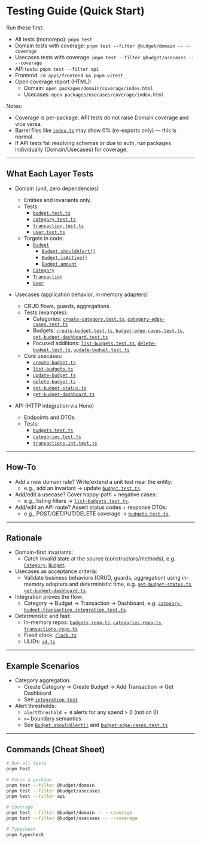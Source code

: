 # Testing Guide (Quick Start)

Run these first:

- All tests (monorepo): `pnpm test`
- Domain tests with coverage: `pnpm test --filter @budget/domain -- --coverage`
- Usecases tests with coverage: `pnpm test --filter @budget/usecases -- --coverage`
- API tests: `pnpm test --filter api`
- Frontend: `cd apps/frontend && pnpm vitest`
- Open coverage report (HTML):
  - Domain: `open packages/domain/coverage/index.html`
  - Usecases: `open packages/usecases/coverage/index.html`

Notes:

- Coverage is per-package. API tests do not raise Domain coverage and vice versa.
- Barrel files like [`index.ts`](budgetwise/packages/usecases/src/index.ts:1) may show 0% (re-exports only) — this is normal.
- If API tests fail resolving schemas or due to auth, run packages individually (Domain/Usecases) for coverage.

---

## What Each Layer Tests

- Domain (unit, zero dependencies)
  - Entities and invariants only.
  - Tests:
    - [`budget.test.ts`](budgetwise/packages/domain/src/budget.test.ts:1)
    - [`category.test.ts`](budgetwise/packages/domain/src/category.test.ts:1)
    - [`transaction.test.ts`](budgetwise/packages/domain/src/transaction.test.ts:1)
    - [`user.test.ts`](budgetwise/packages/domain/src/user.test.ts:1)
  - Targets in code:
    - [`Budget`](budgetwise/packages/domain/src/budget.ts:22)
      - [`Budget.shouldAlert()`](budgetwise/packages/domain/src/budget.ts:71)
      - [`Budget.isActive()`](budgetwise/packages/domain/src/budget.ts:64)
      - [`Budget.amount`](budgetwise/packages/domain/src/budget.ts:52)
    - [`Category`](budgetwise/packages/domain/src/category.ts:16)
    - [`Transaction`](budgetwise/packages/domain/src/transaction.ts:12)
    - [`User`](budgetwise/packages/domain/src/user.ts:10)

- Usecases (application behavior, in-memory adapters)
  - CRUD flows, guards, aggregations.
  - Tests (examples):
    - Categories: [`create-category.test.ts`](budgetwise/packages/usecases/src/categories/create-category.test.ts:1), [`category-edge-cases.test.ts`](budgetwise/packages/usecases/src/categories/category-edge-cases.test.ts:1)
    - Budgets: [`create-budget.test.ts`](budgetwise/packages/usecases/src/budgets/create-budget.test.ts:1), [`budget-edge-cases.test.ts`](budgetwise/packages/usecases/src/budgets/budget-edge-cases.test.ts:1), [`get-budget-dashboard.test.ts`](budgetwise/packages/usecases/src/budgets/get-budget-dashboard.test.ts:1)
    - Focused additions: [`list-budgets.test.ts`](budgetwise/packages/usecases/src/budgets/list-budgets.test.ts:1), [`delete-budget.test.ts`](budgetwise/packages/usecases/src/budgets/delete-budget.test.ts:1), [`update-budget.test.ts`](budgetwise/packages/usecases/src/budgets/update-budget.test.ts:1)
  - Core usecases:
    - [`create-budget.ts`](budgetwise/packages/usecases/src/budgets/create-budget.ts:1)
    - [`list-budgets.ts`](budgetwise/packages/usecases/src/budgets/list-budgets.ts:1)
    - [`update-budget.ts`](budgetwise/packages/usecases/src/budgets/update-budget.ts:1)
    - [`delete-budget.ts`](budgetwise/packages/usecases/src/budgets/delete-budget.ts:1)
    - [`get-budget-status.ts`](budgetwise/packages/usecases/src/budgets/get-budget-status.ts:1)
    - [`get-budget-dashboard.ts`](budgetwise/packages/usecases/src/budgets/get-budget-dashboard.ts:1)

- API (HTTP integration via Hono)
  - Endpoints and DTOs.
  - Tests:
    - [`budgets.test.ts`](budgetwise/apps/api/src/routes/budgets.test.ts:1)
    - [`categories.test.ts`](budgetwise/apps/api/src/routes/categories.test.ts:1)
    - [`transactions.int.test.ts`](budgetwise/apps/api/src/routes/transactions.int.test.ts:1)

---

## How-To

- Add a new domain rule? Write/extend a unit test near the entity:
  - e.g., add an invariant → update [`budget.test.ts`](budgetwise/packages/domain/src/budget.test.ts:48).
- Add/edit a usecase? Cover happy-path + negative cases:
  - e.g., listing filters → [`list-budgets.test.ts`](budgetwise/packages/usecases/src/budgets/list-budgets.test.ts:1).
- Add/edit an API route? Assert status codes + response DTOs:
  - e.g., POST/GET/PUT/DELETE coverage → [`budgets.test.ts`](budgetwise/apps/api/src/routes/budgets.test.ts:76).

---

## Rationale

- Domain-first invariants:
  - Catch invalid state at the source (constructors/methods), e.g. [`Category`](budgetwise/packages/domain/src/category.ts:16), [`Budget`](budgetwise/packages/domain/src/budget.ts:22).
- Usecases as acceptance criteria:
  - Validate business behaviors (CRUD, guards, aggregation) using in-memory adapters and deterministic time, e.g. [`get-budget-status.ts`](budgetwise/packages/usecases/src/budgets/get-budget-status.ts:1), [`get-budget-dashboard.ts`](budgetwise/packages/usecases/src/budgets/get-budget-dashboard.ts:1).
- Integration proves the flow:
  - Category → Budget → Transaction → Dashboard, e.g. [`category-budget-transaction.integration.test.ts`](budgetwise/packages/usecases/src/integration/category-budget-transaction.integration.test.ts:1).
- Deterministic and fast:
  - In-memory repos: [`budgets-repo.ts`](budgetwise/packages/adapters/persistence/local/src/budgets-repo.ts:1), [`categories-repo.ts`](budgetwise/packages/adapters/persistence/local/src/categories-repo.ts:1), [`transactions-repo.ts`](budgetwise/packages/adapters/persistence/local/src/transactions-repo.ts:4)
  - Fixed clock: [`clock.ts`](budgetwise/packages/adapters/system/src/clock.ts:1)
  - ULIDs: [`id.ts`](budgetwise/packages/adapters/system/src/id.ts:1)

---

## Example Scenarios

- Category aggregation:
  - Create Category → Create Budget → Add Transaction → Get Dashboard
  - See [`integration test`](budgetwise/packages/usecases/src/integration/category-budget-transaction.integration.test.ts:1)
- Alert thresholds:
  - `alertThreshold = 0` alerts for any spend > 0 (not on 0)
  - `>=` boundary semantics
  - See [`Budget.shouldAlert()`](budgetwise/packages/domain/src/budget.ts:71) and [`budget-edge-cases.test.ts`](budgetwise/packages/usecases/src/budgets/budget-edge-cases.test.ts:83)

---

## Commands (Cheat Sheet)

```bash
# Run all tests
pnpm test

# Focus a package
pnpm test --filter @budget/domain
pnpm test --filter @budget/usecases
pnpm test --filter api

# Coverage
pnpm test --filter @budget/domain -- --coverage
pnpm test --filter @budget/usecases -- --coverage

# Typecheck
pnpm typecheck
```
